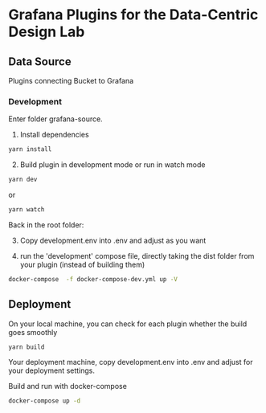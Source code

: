 # Grafana Plugins for the Data-Centric Design Lab


## Data Source

Plugins connecting Bucket to Grafana

### Development

Enter folder grafana-source.

1. Install dependencies
```BASH
yarn install
```
2. Build plugin in development mode or run in watch mode
```BASH
yarn dev
```
or
```BASH
yarn watch
```

Back in the root folder:

3. Copy development.env into .env and adjust as you want

4. run the 'development' compose file, directly taking the dist folder from your plugin (instead of building them)

```BASH
docker-compose  -f docker-compose-dev.yml up -V
```


## Deployment

On your local machine, you can check for each plugin whether the build goes smoothly
```BASH
yarn build
```

Your deployment machine, copy development.env into .env and adjust for your deployment settings.

Build and run with docker-compose

```BASH
docker-compose up -d
```
